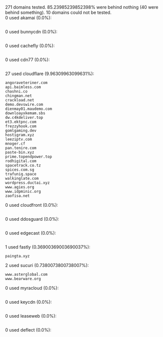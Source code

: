 271 domains tested. 85.23985239852398% were behind nothing (40 were behind something). 10 domains could not be tested.<br>
0 used akamai (0.0%):
```

```

0 used bunnycdn (0.0%):
```

```

0 used cachefly (0.0%):
```

```

0 used cdn77 (0.0%):
```

```

27 used cloudflare (9.96309963099631%):
```
angoraveteriner.com
api.baimless.com
chashni.co
chingman.net
crackload.net
demo.devswire.com
dienmay01.maudemo.com
downloayxkemam.sbs
dw.c4kdeliver.top
et3.ektpnc.com
frezzyhook.com
gomlgaming.dev
hostigram.xyz
leeziptv.com
mnoger.cf
pan.tenire.com
paste-bin.xyz
prime.topendpower.top
rodhigital.com
spacetrack.co.tz
spices.com.sg
trafuniq.space
walkinglate.com
wordpress.ductai.xyz
www.agies.org
www.idpminic.org
zaofisa.net
```

0 used cloudfront (0.0%):
```

```

0 used ddosguard (0.0%):
```

```

0 used edgecast (0.0%):
```

```

1 used fastly (0.36900369003690037%):
```
paingta.xyz
```

2 used sucuri (0.7380073800738007%):
```
www.asterglobal.com
www.bearware.org
```

0 used myracloud (0.0%):
```

```

0 used keycdn (0.0%):
```

```

0 used leaseweb (0.0%):
```

```

0 used deflect (0.0%):
```

```
